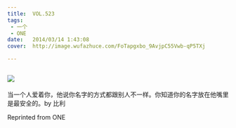 ```yaml
---
title:	VOL.523
tags:
 - 一个
 - ONE
date:	2014/03/14 1:43:08
cover:	http://image.wufazhuce.com/FoTapgxbo_9AvjpC55Vwb-qP5TXj

---
```

![](http://image.wufazhuce.com/FoTapgxbo_9AvjpC55Vwb-qP5TXj)
---

当一个人爱着你，他说你名字的方式都跟别人不一样。你知道你的名字放在他嘴里是最安全的。by 比利
 
Reprinted from ONE
